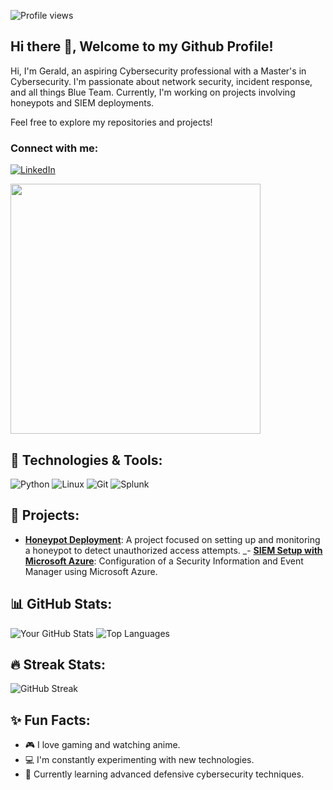 ![Profile views](https://komarev.com/ghpvc/?username=GeraldIhekwaba)

## Hi there 👋, Welcome to my Github Profile!
Hi, I'm Gerald, an aspiring Cybersecurity professional with a Master's in Cybersecurity. I'm passionate about network security, incident response, and all things Blue Team. Currently, I'm working on projects involving honeypots and SIEM deployments.

Feel free to explore my repositories and projects!

### Connect with me: 
[![LinkedIn](https://img.shields.io/badge/LinkedIn-0077B5?style=for-the-badge&logo=linkedin&logoColor=white)](https://www.linkedin.com/in/gerald-ihekwaba/)

<img src="https://media.giphy.com/media/26FPO4fVzHKgfeSg4/giphy.gif" width="400"/>

## 🔧 Technologies & Tools:
![Python](https://img.shields.io/badge/-Python-333?style=flat&logo=python) 
![Linux](https://img.shields.io/badge/-Linux-333?style=flat&logo=linux) 
![Git](https://img.shields.io/badge/-Git-333?style=flat&logo=git)
![Splunk](https://img.shields.io/badge/-Splunk-333?style=flat&logo=splunk)

## 🚀 Projects:

- **[Honeypot Deployment](https://github.com/username/honeypot-project)**: A project focused on setting up and monitoring a honeypot to detect unauthorized access attempts.
_- **[SIEM Setup with Microsoft Azure](https://github.com/username/siem-azure-project)**: Configuration of a Security Information and Event Manager using Microsoft Azure.

## 📊 GitHub Stats:
![Your GitHub Stats](https://github-readme-stats.vercel.app/api?username=yourusername&show_icons=true&theme=dark)
![Top Languages](https://github-readme-stats.vercel.app/api/top-langs/?username=yourusername&layout=compact&theme=dark)

## 🔥 Streak Stats:
![GitHub Streak](https://github-readme-streak-stats.herokuapp.com/?user=yourusername&theme=dark)

## ✨ Fun Facts:
- 🎮 I love gaming and watching anime.
- 💻 I'm constantly experimenting with new technologies.
- 🌱 Currently learning advanced defensive cybersecurity techniques.

<!--
**GeraldIhekwaba/GeraldIhekwaba** is a ✨ _special_ ✨ repository because its `README.md` (this file) appears on your GitHub profile.

Here are some ideas to get you started:

- 🔭 I’m currently working on ...
- 🌱 I’m currently learning ...
- 👯 I’m looking to collaborate on ...
- 🤔 I’m looking for help with ...
- 💬 Ask me about ...
- 📫 How to reach me: ...
- 😄 Pronouns: ...
- ⚡ Fun fact: ...
-->
